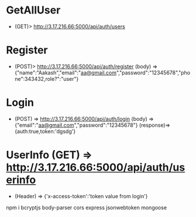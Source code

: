 # GetAllUser
* (GET)> http://3.17.216.66:5000/api/auth/users

# Register
* (POST)> http://3.17.216.66:5000/api/auth/register (body) => {"name":"Aakash","email":"aa@gmail.com","password":"12345678","phone":343432,role?":"user"}

# Login
* (POST) => http://3.17.216.66:5000/api/auth/login (body) => {"email":"aa@gmail.com","password":"12345678"} (response)=> {auth:true,token:'dgsdg'}

# UserInfo (GET) => http://3.17.216.66:5000/api/auth/userinfo
* (Header) => {'x-access-token':'token value from login'}


npm i bcryptjs body-parser cors express jsonwebtoken mongoose